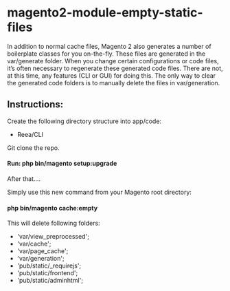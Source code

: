 # magento2-module-empty-static-files

In addition to normal cache files, Magento 2 also generates a number of boilerplate classes for you on-the-fly. These files are generated in the var/generate folder. When you change certain configurations or code files, it’s often necessary to regenerate these generated code files. There are not, at this time, any features (CLI or GUI) for doing this. The only way to clear the generated code folders is to manually delete the files in var/generation.

## Instructions: 
Create the following directory structure into app/code:
- Reea/CLI

Git clone the repo.

#### Run: php bin/magento setup:upgrade

After that....

Simply use this new command from your Magento root directory: 
#### php bin/magento cache:empty

This will delete following folders:
- 'var/view_preprocessed';
- 'var/cache';
- 'var/page_cache';
- 'var/generation';
- 'pub/static/_requirejs';
- 'pub/static/frontend';
- 'pub/static/adminhtml';
    
    

